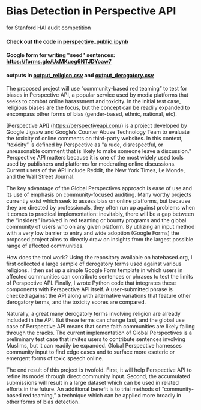 # Bias Detection in Perspective API
for Stanford HAI audit competition

#### Check out the code in [perspective_public.ipynb](https://github.com/royapakzad/hai_perspective_api/blob/main/perspective_public.ipynb)

#### Google form for writing "seed" sentences: https://forms.gle/UxMKueg6NTJDYoaw7

#### outputs in [output_religion.csv](https://github.com/royapakzad/hai_perspective_api/blob/main/output_religion.csv) and [output_derogatory.csv](https://github.com/royapakzad/hai_perspective_api/blob/main/output_derogatory.csv)

The proposed project will use “community-based red teaming” to test for biases in Perspective API, a popular service used by media platforms that seeks to combat online harassment and toxicity. In the initial test case, religious biases are the focus, but the concept can be readily expanded to encompass other forms of bias (gender-based, ethnic, national, etc). 

[Perspective API] (https://perspectiveapi.com/) is a project developed by Google Jigsaw and Google’s Counter Abuse Technology Team to evaluate the toxicity of online comments on third-party websites. In this context, “toxicity” is defined by Perspective as "a rude, disrespectful, or unreasonable comment that is likely to make someone leave a discussion." Perspective API matters because it is one of the most widely used tools used by publishers and platforms for moderating online discussions. Current users of the API include Reddit, the New York Times, Le Monde, and the Wall Street Journal.

The key advantage of the Global Perspectives approach is ease of use and its use of emphasis on community-focused auditing. Many worthy projects currently exist which seek to assess bias on online platforms, but because they are directed by professionals, they often run up against problems when it comes to practical implementation: inevitably, there will be a gap between the “insiders” involved in red teaming or bounty programs and the global community of users who on any given platform. By utilizing an input method with a very low barrier to entry and wide adoption (Google Forms) the proposed project aims to directly draw on insights from the largest possible range of affected communities. 

How does the tool work? Using the repository available on hatebased.org, I first collected a large sample of derogatory terms used against various religions. I then set up a simple Google Form template in which users in affected communities can contribute sentences or phrases to test the limits of Perspective API. Finally, I wrote Python code that integrates these components with Perspective API itself. A user-submitted phrase is checked against the API along with alternative variations that feature other derogatory terms, and the toxicity scores are compared. 

Naturally, a great many derogatory terms involving religion are already included in the API. But these terms can change fast, and the global use case of Perspective API means that some faith communities are likely falling through the cracks. The current implementation of Global Perspectives is a preliminary test case that invites users to contribute sentences involving Muslims, but it can readily be expanded. Global Perspective harnesses community input to find edge cases and to surface more esoteric or emergent forms of toxic speech online. 



The end result of this project is twofold. First, it will help Perspective API to refine its model through direct community input. Second, the accumulated submissions will result in a large dataset which can be used in related efforts in the future. An additional benefit is to trial methods of “community-based red teaming,” a technique which can be applied more broadly in other forms of bias detection. 

